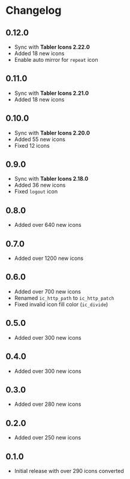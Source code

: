 # Changelog

## 0.12.0

* Sync with **Tabler Icons 2.22.0**
* Added 18 new icons
* Enable auto mirror for `repeat` icon

## 0.11.0

* Sync with **Tabler Icons 2.21.0**
* Added 18 new icons

## 0.10.0

* Sync with **Tabler Icons 2.20.0**
* Added 55 new icons
* Fixed 12 icons

## 0.9.0

* Sync with **Tabler Icons 2.18.0**
* Added 36 new icons
* Fixed `logout` icon

## 0.8.0

* Added over 640 new icons

## 0.7.0

* Added over 1200 new icons

## 0.6.0

* Added over 700 new icons
* Renamed `ic_http_path` to `ic_http_patch`
* Fixed invalid icon fill color (`ic_divide`)

## 0.5.0

* Added over 300 new icons

## 0.4.0

* Added over 300 new icons

## 0.3.0

* Added over 280 new icons

## 0.2.0

* Added over 250 new icons

## 0.1.0

* Initial release with over 290 icons converted
